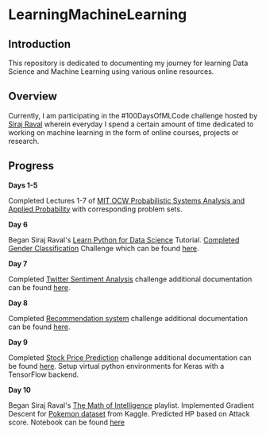 # LearningMachineLearning

## Introduction
This repository is dedicated to documenting my journey for learning Data Science and Machine Learning using various online resources. 

## Overview
Currently, I am participating in the #100DaysOfMLCode challenge hosted by [Siraj Raval](youtube.com/c/SirajRaval) wherein everyday I spend a certain amount of time dedicated to working on machine learning in the form of online courses, projects or research. 

## Progress
**Days 1-5**

Completed Lectures 1-7 of [MIT OCW Probabilistic Systems Analysis and Applied Probability](
https://www.edx.org/course/introduction-probability-science-mitx-6-041x-2) with corresponding problem sets.

**Day 6**

Began Siraj Raval's [Learn Python for Data Science](https://www.youtube.com/playlist?list=PL2-dafEMk2A6QKz1mrk1uIGfHkC1zZ6UU) Tutorial. [Completed Gender Classification](https://youtu.be/T5pRlIbr6gg) Challenge which can be found [here](https://github.com/jer96/LearningMachineLearning/tree/master/gender_classification_challenge).

**Day 7**

Completed [Twitter Sentiment Analysis](https://youtu.be/o_OZdbCzHUA) challenge additional documentation can be found [here](https://github.com/jer96/LearningMachineLearning/tree/master/twitter_sentiment_challenge).

**Day 8** 

Completed [Recommendation system](https://youtu.be/9gBC9R-msAk) challenge additional documentation can be found [here](https://github.com/jer96/LearningMachineLearning/tree/master/recommender_system_challenge).

**Day 9**

Completed [Stock Price Prediction](https://youtu.be/SSu00IRRraY) challenge additional documentation can be found [here](https://github.com/jer96/LearningMachineLearning/tree/master/predicting_stock_prices). Setup virtual python environments for Keras with a TensorFlow backend.

**Day 10** 

Began Siraj Raval's [The Math of Intelligence](https://youtu.be/xRJCOz3AfYY) playlist. Implemented Gradient Descent for [Pokemon dataset](https://www.kaggle.com/abcsds/pokemon) from Kaggle. Predicted HP based on Attack score. Notebook can be found [here](https://github.com/jer96/LearningMachineLearning/tree/master/math_of_intelligence/intro/intro.ipynb)